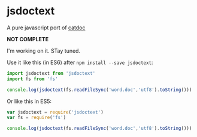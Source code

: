 # jsdoctext

A pure javascript port of [catdoc](https://www.wagner.pp.ru/~vitus/software/catdoc/)

**NOT COMPLETE**

I'm working on it. STay tuned.

Use it like this (in ES6) after `npm install --save jsdoctext`:

```js
import jsdoctext from 'jsdoctext'
import fs from 'fs'

console.log(jsdoctext(fs.readFileSync('word.doc','utf8').toString()))
```

Or like this in ES5:

```js
var jsdoctext = require('jsdoctext')
var fs = require('fs')

console.log(jsdoctext(fs.readFileSync('word.doc','utf8').toString()))
```
